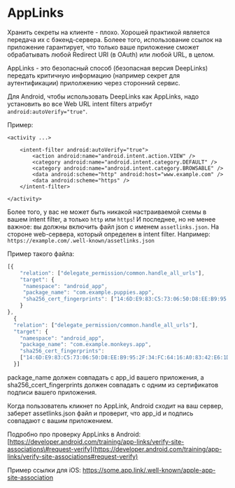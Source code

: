 # AppLinks

Хранить секреты на клиенте - плохо. Хорошей практикой является передача их с бэкенд-сервера. Болеее того, использование ссылок на приложение гарантирует, что только ваше приложение сможет обрабатывать любой Redirect URI \(в OAuth\) или любой URL, в целом.

AppLinks - это безопасный способ \(безопасная версия DeepLinks\) передать критичную информацию \(например секрет для аутентификации\) прилолжению через сторонний сервис.

Для Android, чтобы использовать DeepLinks как AppLinks, надо установить во все Web URL intent filters атрибут `android:autoVerify="true"`. 

Пример:

```markup
<activity ...>

    <intent-filter android:autoVerify="true">
        <action android:name="android.intent.action.VIEW" />
        <category android:name="android.intent.category.DEFAULT" />
        <category android:name="android.intent.category.BROWSABLE" />
        <data android:scheme="http" android:host="www.example.com" />
        <data android:scheme="https" />
    </intent-filter>

</activity>
```

Более того, у вас не может быть никакой настраиваемой схемы в вашем intent filter, а только `http` или `https`! И последнее, но не менее важное: вы должны включить файл json с именем `assetlinks.json`. На стороне web-сервера, который определен в intent filter. Например: `https://example.com/.well-known/assetlinks.json`

Пример такого файла: 

```javascript
[{
    "relation": ["delegate_permission/common.handle_all_urls"],
    "target": {
   	 "namespace": "android_app",
   	 "package_name": "com.example.puppies.app",
   	 "sha256_cert_fingerprints": ["14:6D:E9:83:C5:73:06:50:D8:EE:B9:95:2F:34:FC:64:16:A0:83:42:E6:1D:BE:A8:8A:04:96:B2:3F:CF:44:E5"]
    }
},
  {
  "relation": ["delegate_permission/common.handle_all_urls"],
  "target": {
    "namespace": "android_app",
    "package_name": "com.example.monkeys.app",
    "sha256_cert_fingerprints":
    ["14:6D:E9:83:C5:73:06:50:D8:EE:B9:95:2F:34:FC:64:16:A0:83:42:E6:1D:BE:A8:8A:04:96:B2:3F:CF:44:E5"]
  }]
```

package\_name должен совпадать с app\_id вашего приложения,  а sha256\_ccert\_fingerprints должен совпадать с одним из сертификатов подписи вашего приложения.

Когда пользователь кликнет по  AppLink, Android сходит на ваш сервер, заберет assetlinks.json файл и проверит, что app\_id и подпись совпадают с вашим приложением.

Подробно про проверку AppLinks в Android: [https://developer.android.com/training/app-links/verify-site-associations\#request-verify](https://developer.android.com/training/app-links/verify-site-associations#request-verify)



Пример ссылки для iOS: https://some.app.link/.well-known/apple-app-site-association

